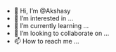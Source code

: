 - 👋 Hi, I’m @Akshasy
- 👀 I’m interested in ...
- 🌱 I’m currently learning ...
- 💞️ I’m looking to collaborate on ...
- 📫 How to reach me ...

<!---
Akshasy/Akshasy is a ✨ special ✨ repository because its `README.md` (this file) appears on your GitHub profile.
You can click the Preview link to take a look at your changes.
--->
